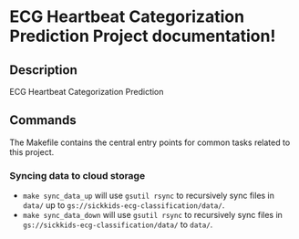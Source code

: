 # ECG Heartbeat Categorization Prediction Project documentation!

## Description

ECG Heartbeat Categorization Prediction

## Commands

The Makefile contains the central entry points for common tasks related to this project.

### Syncing data to cloud storage

* `make sync_data_up` will use `gsutil rsync` to recursively sync files in `data/` up to `gs://sickkids-ecg-classification/data/`.
* `make sync_data_down` will use `gsutil rsync` to recursively sync files in `gs://sickkids-ecg-classification/data/` to `data/`.


